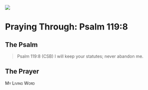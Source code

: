 <img class="intro-right" src="/images/art-paris-psalter.jpg">

<style>
  li {list-style-type: none;}
  p + ul {
    margin-top: -18px;
}
</style>

# Praying Through: Psalm 119:8

## The Psalm

>Psalm 119:8 (CSB) I will keep your statutes; never abandon me.

## The Prayer

<div style="font-variant: small-caps;">
My Living Word
</div>

